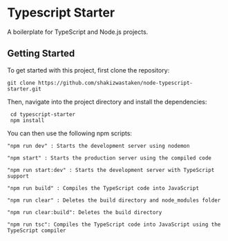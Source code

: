 # Typescript Starter

A boilerplate for TypeScript and Node.js projects.

## Getting Started

To get started with this project, first clone the repository:

```
git clone https://github.com/shakizwastaken/node-typescript-starter.git
```

Then, navigate into the project directory and install the dependencies:

```
 cd typescript-starter
 npm install
```

You can then use the following npm scripts:
```
"npm run dev" : Starts the development server using nodemon
 ```
 ```
 "npm start" : Starts the production server using the compiled code
 ```
 ```
 "npm run start:dev" : Starts the development server with TypeScript support
 ```
 ```
 "npm run build" : Compiles the TypeScript code into JavaScript
 ```
 ```
 "npm run clear" : Deletes the build directory and node_modules folder
 ```
 ```
 "npm run clear:build": Deletes the build directory
 ```
 ```
 "npm run tsc": Compiles the TypeScript code into JavaScript using the TypeScript compiler
```
